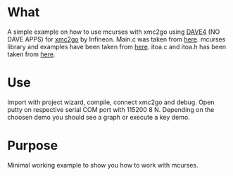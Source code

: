 # What
A simple example on how to use mcurses with xmc2go using [DAVE4](https://infineoncommunity.com/dave-download_ID645) (NO DAVE APPS) for [xmc2go](https://www.ehitex.de/en/application-kits/infineon/2512/xmc-2go) by Infineon.
Main.c was taken from [here](https://www.infineonforums.com/threads/3163-xmc2go-and-xmclib-for-UART-in-dave-4).
mcurses library and examples have been taken from [here](https://github.com/ChrisMicro/mcurses).
itoa.c and itoa.h has been taken from [here](https://github.com/Infineon/XMC-for-Arduino/blob/master/arm/cores/).


# Use
Import with project wizard, compile, connect xmc2go and debug. Open putty on respective serial COM port with 115200 8 N.
Depending on the choosen demo you should see a graph or execute a key demo.

# Purpose
Minimal working example to show you how to work with mcurses.
